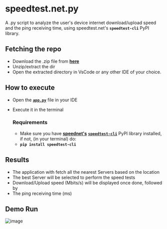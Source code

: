 # speedtest.net.py
A .py script to analyze the user's device internet download/upload speed and the ping receiving time, using speedtest.net's **`speedtest-cli`** PyPI library.

## Fetching the repo
 - Download the .zip file from [**here**](https://github.com/kxnyshk/speedtest.net.py/archive/refs/heads/master.zip)
 - Unzip/extract the dir
 - Open the extracted directory in VsCode or any other IDE of your choice.

## How to execute
 - Open the [**`app.py`**](https://github.com/kxnyshk/speedtest.net.py/blob/master/app.py) file in your IDE
 - Execute it in the terminal
   
   ### Requirements
    - Make sure you have [**speednet's**](https://www.speedtest.net/) [**`speedtest-cli`**](https://pypi.org/project/speedtest-cli/) PyPI library installed, if not, (in your terminal) do:
     - **`pip install speedtest-cli`**
      
## Results
 - The application with fetch all the nearest Servers based on the location
 - The best Server will be selected to perform the speed tests
 - Download/Upload speed (Mbits/s) will be displayed once done, followed by
 - The ping receiving time (ms)

## Demo Run
![image](https://user-images.githubusercontent.com/62258905/166065993-c49b7833-a215-4904-803e-c58fa44a7724.png)
